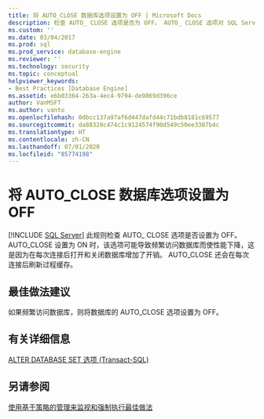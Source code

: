 ```yaml
---
title: 将 AUTO_CLOSE 数据库选项设置为 OFF | Microsoft Docs
description: 检查 AUTO_ CLOSE 选项是否为 OFF。 AUTO_ CLOSE 选项对 SQL Server 的性能有影响。
ms.custom: ''
ms.date: 03/04/2017
ms.prod: sql
ms.prod_service: database-engine
ms.reviewer: ''
ms.technology: security
ms.topic: conceptual
helpviewer_keywords:
- Best Practices [Database Engine]
ms.assetid: e6b03364-263a-4ec4-9794-de9869d396ce
author: VanMSFT
ms.author: vanto
ms.openlocfilehash: 0dbcc137a97af6d447dafd44c71bdb8181c69577
ms.sourcegitcommit: da88320c474c1c9124574f90d549c50ee3387b4c
ms.translationtype: HT
ms.contentlocale: zh-CN
ms.lasthandoff: 07/01/2020
ms.locfileid: "85774198"
---
```

# <a name="set-the-auto_close-database-option-to-off"></a>将 AUTO_CLOSE 数据库选项设置为 OFF
 [!INCLUDE [SQL Server](../../includes/applies-to-version/sqlserver.md)]
  此规则检查 AUTO_ CLOSE 选项是否设置为 OFF。 AUTO_CLOSE 设置为 ON 时，该选项可能导致频繁访问数据库而使性能下降，这是因为在每次连接后打开和关闭数据库增加了开销。 AUTO_CLOSE 还会在每次连接后刷新过程缓存。  
  
## <a name="best-practices-recommendations"></a>最佳做法建议  
 如果频繁访问数据库，则将数据库的 AUTO_CLOSE 选项设置为 OFF。  
  
## <a name="for-more-information"></a>有关详细信息  
 [ALTER DATABASE SET 选项 (Transact-SQL)](../../t-sql/statements/alter-database-transact-sql-set-options.md)  
  
## <a name="see-also"></a>另请参阅  
 [使用基于策略的管理来监视和强制执行最佳做法](../../relational-databases/policy-based-management/monitor-and-enforce-best-practices-by-using-policy-based-management.md)  
  
  
